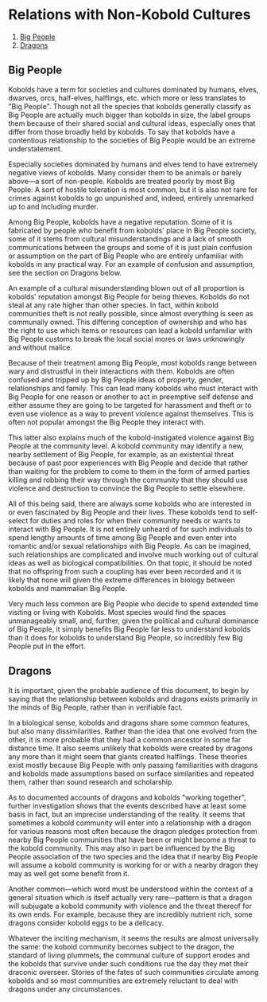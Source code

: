 # Relations with Non-Kobold Cultures

1. [Big People](#big-people)
1. [Dragons](#dragons)

## Big People

Kobolds have a term for societies and cultures dominated by humans, elves,
dwarves, orcs, half-elves, halflings, etc. which more or less translates to "Big
People". Though not all the species that kobolds generally classify as Big
People are actually much bigger than kobolds in size, the label groups them
because of their shared social and cultural ideas, especially ones that differ
from those broadly held by kobolds.  To say that kobolds have a contentious
relationship to the societies of Big People would be an extreme understatement.

Especially societies dominated by humans and elves tend to have extremely
negative views of kobolds. Many consider them to be animals or barely above—a
sort of non-people. Kobolds are treated poorly by most Big People: A sort of
hostile toleration is most common, but it is also not rare for crimes against
kobolds to go unpunished and, indeed, entirely unremarked up to and including
murder.

Among Big People, kobolds have a negative reputation. Some of it is fabricated
by people who benefit from kobolds' place in Big People society, some of it
stems from cultural misunderstandings and a lack of smooth communications
between the groups and some of it is just plain confusion or assumption on the
part of Big People who are entirely unfamiliar with kobolds in any practical
way. For an example of confusion and assumption, see the section on Dragons
below.

An example of a cultural misunderstanding blown out of all proportion is
kobolds' reputation amongst Big People for being thieves. Kobolds do not steal
at any rate higher than other species. In fact, within kobold communities theft
is not really possible, since almost everything is seen as communally owned.
This differing conception of ownership and who has the right to use which items
or resources can lead a kobold unfamiliar with Big People customs to break the
local social mores or laws unknowingly and without malice.

Because of their treatment among Big People, most kobolds range between wary and
distrustful in their interactions with them. Kobolds are often confused and
tripped up by Big People ideas of property, gender, relationships and family.
This can lead many kobolds who must interact with Big People for one reason or
another to act in preemptive self defense and either assume they are going to be
targeted for harassment and theft or to even use violence as a way to prevent
violence against themselves. This is often not popular amongst the Big People
they interact with.

This latter also explains much of the kobold-instigated violence against Big
People at the community level. A kobold community may identify a new, nearby
settlement of Big People, for example, as an existential threat because of past
poor experiences with Big People and decide that rather than waiting for the
problem to come to them in the form of armed parties killing and robbing their
way through the community that they should use violence and destruction to
convince the Big People to settle elsewhere.

All of this being said, there are always some kobolds who are interested in or
even fascinated by Big People and their lives. These kobolds tend to self-select
for duties and roles for when their community needs or wants to interact with
Big People. It is not entirely unheard of for such individuals to spend lengthy
amounts of time among Big People and even enter into romantic and/or sexual
relationships with Big People. As can be imagined, such relationships are
complicated and involve much working out of cultural ideas as well as biological
compatibilities. On that topic, it should be noted that no offspring from such a
coupling has ever been recorded and it is likely that none will given the
extreme differences in biology between kobolds and mammalian Big People.

Very much less common are Big People who decide to spend extended time visiting
or living with Kobolds. Most species would find the spaces unmanageably small,
and, further, given the political and cultural dominance of Big People, it
simply benefits Big People far less to understand kobolds than it does for
kobolds to understand Big People, so incredibly few Big People put in the
effort.


## Dragons

It is important, given the probable audience of this document, to begin by
saying that the relationship between kobolds and dragons exists primarily in the
minds of Big People, rather than in verifiable fact.

In a biological sense, kobolds and dragons share some common features, but also
many dissimilarities. Rather than the idea that one evolved from the other, it
is more probable that they had a common ancestor in some far distance time. It
also seems unlikely that kobolds were created by dragons any more than it might
seem that giants created halflings. These theories exist mostly because Big
People with only passing familiarities with dragons and kobolds made assumptions
based on surface similarities and repeated them, rather than sound research and
scholarship.

As to documented accounts of dragons and kobolds "working together", further
investigation shows that the events described have at least some basis in fact,
but an imprecise understanding of the reality. It seems that sometimes a kobold
community will enter into a relationship with a dragon for various reasons most
often because the dragon pledges protection from nearby Big People communities
that have been or might become a threat to the kobold community. This may also
in part be influenced by the Big People association of the two species and the
idea that if nearby Big People will assume a kobold community is working for or
with a nearby dragon they may as well get some benefit from it.

Another common—which word must be understood within the context of a general
situation which is itself actually very rare—pattern is that a dragon will
subjugate a kobold community with violence and the threat thereof for its own
ends. For example, because they are incredibly nutrient rich, some dragons
consider kobold eggs to be a delicacy.

Whatever the inciting mechanism, it seems the results are almost universally the
same: the kobold community becomes subject to the dragon, the standard of living
plummets, the communal culture of support erodes and the kobolds that survive
under such conditions rue the day they met their draconic overseer. Stories of
the fates of such communities circulate among kobolds and so most communities
are extremely reluctant to deal with dragons under any circumstances.
